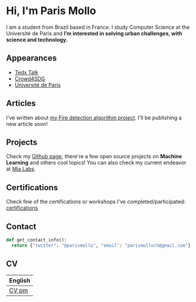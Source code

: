 # Hi, I'm Paris Mollo
I am a student from Brazil based in France. I study Computer Science at the Université de Paris and **I’m interested in solving urban challenges, with science and technology.**

## Appearances
* [Tedx Talk](https://www.ted.com/talks/paris_mollo_trace_its_own_way/transcript?language=fr)
* [Crowd4SDG](https://crowd4sdg.eu/wp-content/uploads/2021/03/Onepager_Potamoi.pdf)
* [Université de Paris](https://u-paris.fr/des-etudiants-mobilises-autour-des-enjeux-climatiques/)

## Articles
I've written about [my Fire detection algorithm project](https://parismollochristondis.medium.com/fire-hazard-detection-with-convolutional-neural-networks-ef92dbb89256). I'll be publishing a new article soon!

## Projects
Check my [Github page](https://github.com/parismollo), there're a few open source projects on **Machine Learning** and others cool topics! You can also check my current endeavor at [Mia Labs](https://github.com/Mia-Labs). 

## Certifications
Check few of the certifications or workshops I've completed/participated: [certifications](https://github.com/parismollo/parismollo.github.io/tree/main/certifications)

## Contact 
```python
def get_contact_info():
  return {"twitter": "@parismollo", "email": "parismolloch@gmail.com"}
```

## CV

English |
------------ |
[CV pm](https://github.com/parismollo/parismollo.github.io/blob/main/cv_pm_2023.pdf) |
